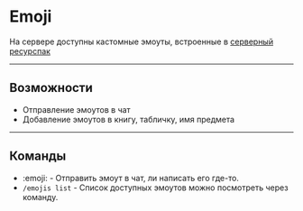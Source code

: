 # Emoji

На сервере доступны кастомные эмоуты, встроенные в [серверный ресурспак](Resourspack.md)

---

## Возможности
- Отправление эмоутов в чат
- Добавление эмоутов в книгу, табличку, имя предмета

---

## Команды
- :emoji: - Отправить эмоут в чат, ли написать его где-то.
- `/emojis list` - Список доступных эмоутов можно посмотреть через команду.